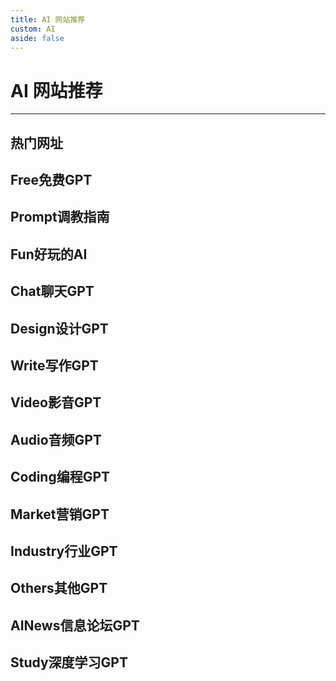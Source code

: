 ```yaml
---
title: AI 网站推荐
custom: AI
aside: false
---
```


# AI 网站推荐

---

<script lang="ts" setup>
  import { hotData, freeData, promptData, funData, chatData, designData, writeData, videoData, audioData, codingData, marketData, industryData, otherData, aiNewsData, studyData } from '../constants/ai-site.ts'
</script>

## 热门网址

<ai-site :data="hotData" />

## Free免费GPT

<ai-site :data="freeData" />

## Prompt调教指南

<ai-site :data="promptData" />

## Fun好玩的AI

<ai-site :data="funData" />

## Chat聊天GPT

<ai-site :data="chatData" />

## Design设计GPT

<ai-site :data="designData" />

## Write写作GPT

<ai-site :data="writeData" />

## Video影音GPT

<ai-site :data="videoData" />

## Audio音频GPT

<ai-site :data="audioData" />

## Coding编程GPT

<ai-site :data="codingData" />

## Market营销GPT

<ai-site :data="marketData" />

## Industry行业GPT

<ai-site :data="industryData" />

## Others其他GPT

<ai-site :data="otherData" />

## AINews信息论坛GPT

<ai-site :data="aiNewsData" />

## Study深度学习GPT

<ai-site :data="studyData" />

